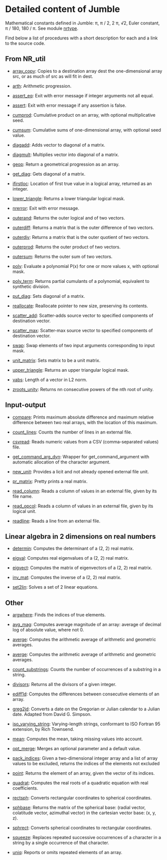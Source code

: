 # Detailed content of Jumble

Mathematical constants defined in Jumble: π, π / 2, 2 π, √2, Euler
constant, π / 180, 180 / π. See module
[nrtype](https://github.com/lguez/Jumble/blob/master/NR_util/nrtype.F90).

Find below a list of procedures with a short description for each and
a link to the source code.

## From NR\_util

- [array\_copy](https://github.com/lguez/Jumble/blob/master/NR_util/array_copy.f90):
  Copies to a destination array dest the one-dimensional array src, or
  as much of src as will fit in dest.

- [arth](https://github.com/lguez/Jumble/blob/master/NR_util/arth.f90):
  Arithmetic progression.

- [assert\_eq](https://github.com/lguez/Jumble/blob/master/NR_util/assert_eq.f90):
  Exit with error message if integer arguments not all equal.

- [assert](https://github.com/lguez/Jumble/blob/master/NR_util/assert.f90):
  Exit with error message if any assertion is false.

- [cumprod](https://github.com/lguez/Jumble/blob/master/NR_util/cumprod.f90):
  Cumulative product on an array, with optional multiplicative seed.

- [cumsum](https://github.com/lguez/Jumble/blob/master/NR_util/cumsum.f90):
  Cumulative sums of one-dimensional array, with optional seed value.

- [diagadd](https://github.com/lguez/Jumble/blob/master/NR_util/diagadd.f90):
  Adds vector to diagonal of a matrix.

- [diagmult](https://github.com/lguez/Jumble/blob/master/NR_util/diagmult.f90):
  Multiplies vector into diagonal of a matrix.

- [geop](https://github.com/lguez/Jumble/blob/master/NR_util/geop.f90):
  Return a geometrical progression as an array.

- [get\_diag](https://github.com/lguez/Jumble/blob/master/NR_util/get_diag.f90):
  Gets diagonal of a matrix.

- [ifirstloc](https://github.com/lguez/Jumble/blob/master/NR_util/ifirstloc.f90):
  Location of first true value in a logical array, returned as an
  integer.

- [lower\_triangle](https://github.com/lguez/Jumble/blob/master/NR_util/lower_triangle.f90):
  Returns a lower triangular logical mask.

- [nrerror](https://github.com/lguez/Jumble/blob/master/NR_util/nrerror.f90):
  Exit with error message.

- [outerand](https://github.com/lguez/Jumble/blob/master/NR_util/outerand.f90):
  Returns the outer logical and of two vectors.

- [outerdiff](https://github.com/lguez/Jumble/blob/master/NR_util/outerdiff.f90):
  Returns a matrix that is the outer difference of two vectors.

- [outerdiv](https://github.com/lguez/Jumble/blob/master/NR_util/outerdiv.f90):
  Returns a matrix that is the outer quotient of two vectors.

- [outerprod](https://github.com/lguez/Jumble/blob/master/NR_util/outerprod.f90):
  Returns the outer product of two vectors.

- [outersum](https://github.com/lguez/Jumble/blob/master/NR_util/outersum.f90):
  Returns the outer sum of two vectors.

- [poly](https://github.com/lguez/Jumble/blob/master/NR_util/poly.f90):
  Evaluate a polynomial P(x) for one or more values x, with optional
  mask.

- [poly\_term](https://github.com/lguez/Jumble/blob/master/NR_util/poly_term.f90):
  Returns partial cumulants of a polynomial, equivalent to synthetic
  division.

- [put\_diag](https://github.com/lguez/Jumble/blob/master/NR_util/put_diag.f90):
  Sets diagonal of a matrix.

- [reallocate](https://github.com/lguez/Jumble/blob/master/NR_util/reallocate.f90):
  Reallocate pointer to new size, preserving its contents.

- [scatter\_add](https://github.com/lguez/Jumble/blob/master/NR_util/scatter_add.f90):
  Scatter-adds source vector to specified components of destination
  vector.

- [scatter\_max](https://github.com/lguez/Jumble/blob/master/NR_util/scatter_max.f90):
  Scatter-max source vector to specified components of destination
  vector.

- [swap](https://github.com/lguez/Jumble/blob/master/NR_util/swap.f90):
  Swap elements of two input arguments corresponding to input mask.

- [unit\_matrix](https://github.com/lguez/Jumble/blob/master/NR_util/unit_matrix.f90):
  Sets matrix to be a unit matrix.

- [upper\_triangle](https://github.com/lguez/Jumble/blob/master/NR_util/upper_triangle.f90):
  Returns an upper triangular logical mask.

- [vabs](https://github.com/lguez/Jumble/blob/master/NR_util/vabs.f90):
  Length of a vector in L2 norm.

- [zroots\_unity](https://github.com/lguez/Jumble/blob/master/NR_util/zroots_unity.f90):
  Returns nn consecutive powers of the nth root of unity.

## Input-output

- [compare](https://github.com/lguez/Jumble/blob/master/Input_output/compare.f90):
  Prints maximum absolute difference and maximum relative difference
  between two real arrays, with the location of this maximum.

- [count\_lines](https://github.com/lguez/Jumble/blob/master/Input_output/count_lines.f90):
  Counts the number of lines in an external file.

- [csvread](https://github.com/lguez/Jumble/blob/master/Input_output/csvread.f90):
  Reads numeric values from a CSV (comma-separated values) file.

- [get\_command\_arg\_dyn](https://github.com/lguez/Jumble/blob/master/Input_output/get_command_arg_dyn.f90):
  Wrapper for get\_command\_argument with automatic allocation of the
  character argument.

- [new\_unit](https://github.com/lguez/Jumble/blob/master/Input_output/new_unit.f90):
  Provides a licit and not already opened external file unit.

- [pr\_matrix](https://github.com/lguez/Jumble/blob/master/Input_output/pr_matrix.f90):
  Pretty prints a real matrix.

- [read\_column](https://github.com/lguez/Jumble/blob/master/Input_output/read_column.f90):
  Reads a column of values in an external file, given by its file
  name.

- [read\_opcol](https://github.com/lguez/Jumble/blob/master/Input_output/read_opcol.f90):
  Reads a column of values in an external file, given by its logical
  unit.

- [readline](https://github.com/lguez/Jumble/blob/master/Input_output/readline.f90):
  Reads a line from an external file.

## Linear algebra in 2 dimensions on real numbers

- [determin](https://github.com/lguez/Jumble/blob/master/Numerical/Lin_2d_real/determin.f90):
  Computes the determinant of a (2, 2) real matrix.

- [eigval](https://github.com/lguez/Jumble/blob/master/Numerical/Lin_2d_real/eigval.f90):
  Computes real eigenvalues of a (2, 2) real matrix.

- [eigvect](https://github.com/lguez/Jumble/blob/master/Numerical/Lin_2d_real/eigvect.f90):
  Computes the matrix of eigenvectors of a (2, 2) real matrix.

- [inv\_mat](https://github.com/lguez/Jumble/blob/master/Numerical/Lin_2d_real/inv_mat.f90):
  Computes the inverse of a (2, 2) real matrix.

- [set2lin](https://github.com/lguez/Jumble/blob/master/Numerical/Lin_2d_real/set2lin.f90):
  Solves a set of 2 linear equations.

## Other

- [argwhere](https://github.com/lguez/Jumble/blob/master/Numerical/argwhere.f90):
  Finds the indices of true elements.
  
- [avg\_mag](https://github.com/lguez/Jumble/blob/master/avg_mag.f90):
  Computes average magnitude of an array: average of decimal log of
  absolute value, where not 0.
  
- [averge](https://github.com/lguez/Jumble/blob/master/Numerical/averge.f90):
  Computes the arithmetic average of arithmetic and geometric
  averages.

- [averge](https://github.com/lguez/Jumble/blob/master/Numerical/averge.f90):
  Computes the arithmetic average of arithmetic and geometric
  averages.

- [count\_substrings](https://github.com/lguez/Jumble/blob/master/count_substrings.f90):
  Counts the number of occurrences of a substring in a string.

- [divisors](https://github.com/lguez/Jumble/blob/master/Numerical/divisors.f90):
  Returns all the divisors of a given integer.

- [ediff1d](https://github.com/lguez/Jumble/blob/master/Numerical/ediff1d.f90):
  Computes the differences between consecutive elements of an array.

- [greg2jd](https://github.com/lguez/Jumble/blob/master/greg2jd.f90):
  Converts a date on the Gregorian or Julian calendar to a Julian
  date. Adapted from David G. Simpson.

- [iso\_varying\_string](https://github.com/lguez/Jumble/blob/master/iso_varying_string.f90):
  Varying-length strings, conformant to ISO Fortran 95 extension, by
  Rich Townsend.

- [mean](https://github.com/lguez/Jumble/blob/master/Numerical/mean.f90):
  Computes the mean, taking missing values into account.

- [opt\_merge](https://github.com/lguez/Jumble/blob/master/opt_merge.f90):
  Merges an optional parameter and a default value.

- [pack\_indices](https://github.com/lguez/Jumble/blob/master/Numerical/pack_indices.f90):
  Given a two-dimensional integer array and a list of array values to
  be excluded, returns the indices of the elements not excluded

- [point](https://github.com/lguez/Jumble/blob/master/point.f90):
  Returns the element of an array, given the vector of its indices.

- [quadrat](https://github.com/lguez/Jumble/blob/master/Numerical/quadrat.f90):
  Computes the real roots of a quadratic equation with real
  coefficients.

- [rectsph](https://github.com/lguez/Jumble/blob/master/Numerical/spherical.f90):
  Converts rectangular coordinates to spherical coordinates.

- [sphbase](https://github.com/lguez/Jumble/blob/master/Numerical/spherical.f90):
  Returns the matrix of the spherical base: (radial vector, colatitude
  vector, azimuthal vector) in the cartesian vector base: (x, y, z).

- [sphrect](https://github.com/lguez/Jumble/blob/master/Numerical/spherical.f90):
  Converts spherical coordinates to rectangular coordinates.

- [squeeze](https://github.com/lguez/Jumble/blob/master/squeeze.f90):
  Replaces repeated successive occurrences of a character in a string
  by a single occurrence of that character.

- [uniq](https://github.com/lguez/Jumble/blob/master/uniq.f90):
  Reports or omits repeated elements of an array.
